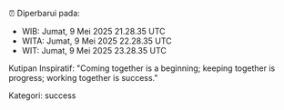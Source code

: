 ⏰ Diperbarui pada:
- WIB: Jumat, 9 Mei 2025 21.28.35 UTC
- WITA: Jumat, 9 Mei 2025 22.28.35 UTC
- WIT: Jumat, 9 Mei 2025 23.28.35 UTC

Kutipan Inspiratif:
"Coming together is a beginning; keeping together is progress; working together is success."


Kategori: success

